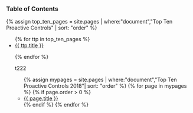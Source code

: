 ### Table of Contents

{% assign top_ten_pages = site.pages | where:"document","Top Ten Proactive Controls" | sort: "order" %}
<ul>
{% for ttp in top_ten_pages %}

<li><a href="www-project-proactive-controls/v3/en/{{ ttp.url }}">{{ ttp.title }}</a></li>

{% endfor %}

t222

<ul>
  {% assign mypages = site.pages | where:"document","Top Ten Proactive Controls 2018"| sort: "order" %}
    {% for page in mypages %}
    {% if page.order > 0 %}
    <li><a href="{{ page.url | absolute_url }}">{{ page.title }}</a></li>
    {% endif %}
    {% endfor %}
</ul>
</ul>